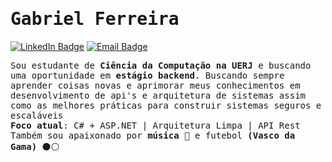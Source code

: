 # <samp>Gabriel Ferreira</samp>

[![LinkedIn Badge](https://img.shields.io/badge/LinkedIn-%23E4405F.svg?&style=flat-square&logo=linkedin&logoColor=white&color=071A2C&link=https://www.linkedin.com/in/gabriel-ferreira-5414382a8/)](https://www.linkedin.com/in/gabriel-ferreira-5414382a8/)
[![Email Badge](https://img.shields.io/badge/Email-%23E4405F.svg?&style=flat-square&logo=gmail&logoColor=white&color=071A2C&link=mailto:gabrielf.04.2002@gmail.com)](mailto:gabrielf.04.2002@gmail.com)

<samp>
Sou estudante de <strong>Ciência da Computação na UERJ</strong> e buscando uma oportunidade em <strong>estágio backend</strong>. Buscando sempre aprender coisas novas e aprimorar meus conhecimentos em desenvolvimento de api's e arquitetura de sistemas assim como as melhores práticas para construir sistemas seguros e escaláveis
</samp>
<br>
<samp style="margin-top: 20px">
<strong>Foco atual</strong>: C# + ASP.NET | Arquitetura Limpa | API Rest
</samp>
<br>
<samp style="margin-top: 20px">
Também sou apaixonado por <strong>música</strong> 🎹 e futebol <strong>(Vasco da Gama)</strong> ⚫️⚪️ 
</samp>
